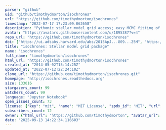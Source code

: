 ```yaml
---
parser: "github"
uid: "github/timothydmorton/isochrones"
url: "https://github.com/timothydmorton/isochrones"
timestamp: "2022-07-17 17:23:09.062658"
description: "Pythonic stellar model grid access; easy MCMC fitting of stellar properties"
avatar: "https://avatars.githubusercontent.com/u/1895387?v=4"
repo_url: "https://github.com/timothydmorton/isochrones"
doi: ["https://ui.adsabs.harvard.edu/abs/2015ApJ...809...25M", "https://ui.adsabs.harvard.edu/abs/2015ascl.soft03010M/abstract"]
title: "isochrones: Stellar model grid package"
name: "isochrones"
full_name: "timothydmorton/isochrones"
html_url: "https://github.com/timothydmorton/isochrones"
created_at: "2014-05-02T15:14:25Z"
updated_at: "2022-07-12T22:24:10Z"
clone_url: "https://github.com/timothydmorton/isochrones.git"
homepage: "http://isochrones.readthedocs.org"
size: 133016
stargazers_count: 99
watchers_count: 99
language: "Jupyter Notebook"
open_issues_count: 73
license: {"key": "mit", "name": "MIT License", "spdx_id": "MIT", "url": "https://api.github.com/licenses/mit", "node_id": "MDc6TGljZW5zZTEz"}
subscribers_count: 12
owner: {"html_url": "https://github.com/timothydmorton", "avatar_url": "https://avatars.githubusercontent.com/u/1895387?v=4", "login": "timothydmorton", "type": "User"}
date: "2025-09-13 14:22:34.116603"
---
```

